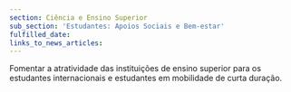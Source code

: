 ```yaml
---
section: Ciência e Ensino Superior
sub_section: 'Estudantes: Apoios Sociais e Bem-estar'
fulfilled_date:
links_to_news_articles:
---
```


Fomentar a atratividade das instituições de ensino superior para os estudantes internacionais e estudantes em mobilidade de curta duração.